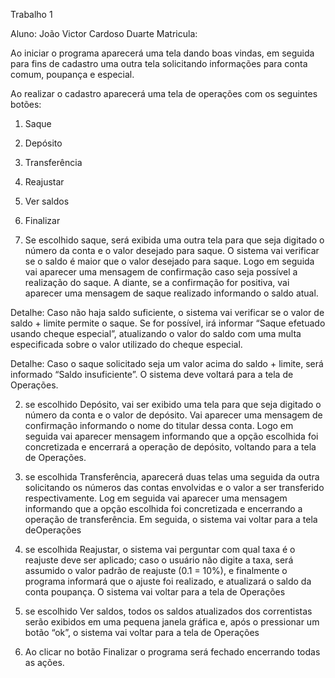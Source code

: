Trabalho 1

Aluno: João Victor Cardoso Duarte
Matricula:

  Ao iniciar o programa aparecerá uma tela dando boas vindas, em seguida para fins de cadastro uma outra tela solicitando informações para conta comum, poupança e especial.
  
Ao realizar o cadastro aparecerá uma tela de operações com os seguintes botões:
  
  1. Saque
  2. Depósito
  3. Transferência
  4. Reajustar
  5. Ver saldos
  6. Finalizar
  
  1. Se escolhido saque, será exibida uma outra tela para que seja digitado o número da conta e o valor desejado para saque. O sistema vai verificar se o saldo é maior que o valor desejado para saque. Logo em seguida vai aparecer uma mensagem de confirmação caso seja possível a realização do saque. A diante, se a confirmação for positiva, vai aparecer uma mensagem de saque realizado informando o saldo atual.
  
Detalhe: Caso não haja saldo suficiente, o sistema vai verificar se o valor de saldo + limite permite o saque. Se for possível, irá informar “Saque efetuado usando cheque especial”, atualizando o valor do saldo com uma multa especificada sobre o valor utilizado do cheque especial.

Detalhe: Caso o saque solicitado seja um valor acima do saldo + limite, será informado “Saldo insuficiente”. O sistema deve voltará para a tela de Operações.

  2.	se escolhido Depósito, vai ser exibido uma tela para que seja digitado o número da conta e o valor de depósito. Vai aparecer uma mensagem de confirmação informando o nome do titular dessa conta. Logo em seguida vai aparecer mensagem informando que a opção escolhida foi concretizada e encerrará a operação de depósito, voltando para a tela de Operações.

  3.	se escolhida Transferência, aparecerá  duas telas uma seguida da outra solicitando os números das contas envolvidas e o valor a ser transferido respectivamente. Log em seguida vai aparecer uma mensagem informando que a opção escolhida foi concretizada e encerrando a operação de transferência. Em seguida, o sistema vai voltar para a tela deOperações

  4.	se escolhida Reajustar, o sistema vai perguntar com qual taxa é o reajuste deve ser aplicado; caso o usuário não digite a taxa, será assumido o valor padrão de reajuste (0.1 = 10%), e finalmente o programa informará  que o ajuste foi realizado, e atualizará o saldo da conta poupança. O sistema vai voltar para a tela de Operações

  5. se escolhido Ver saldos, todos os saldos atualizados dos correntistas serão exibidos em uma pequena janela gráfica e, após o pressionar um botão “ok”, o sistema vai voltar para a tela de Operações

  6. Ao clicar no botão Finalizar o programa será fechado encerrando todas as ações.

